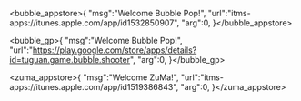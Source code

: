 <bubble_appstore>{
"msg":"Welcome Bubble Pop!",
"url":"itms-apps://itunes.apple.com/app/id1532850907",
"arg":0,
}</bubble_appstore>

<bubble_gp>{
"msg":"Welcome Bubble Pop!",
"url":"https://play.google.com/store/apps/details?id=tuguan.game.bubble.shooter",
"arg":0,
}</bubble_gp>


<zuma_appstore>{
"msg":"Welcome ZuMa!",
"url":"itms-apps://itunes.apple.com/app/id1519386843",
"arg":0,
}</zuma_appstore>

